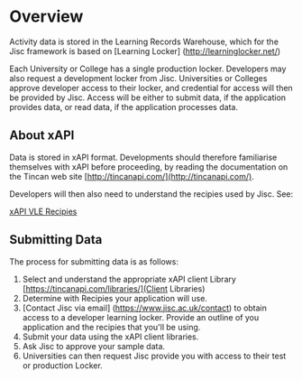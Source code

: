 # Overview
Activity data is stored in the Learning Records Warehouse, which for the Jisc framework is based on [Learning Locker] (http://learninglocker.net/)

Each University or College has a single production locker. Developers may also request a development locker from Jisc. Universities or Colleges approve developer access to their locker, and credential for access will then be provided by Jisc. Access will be either to submit data, if the application provides data, or read data, if the application processes data.

## About xAPI

Data is stored in xAPI format.  Developments should therefore familiarise themselves with xAPI before proceeding, by reading the documentation on the Tincan web site [http://tincanapi.com/](http://tincanapi.com/).

Developers will then also need to understand the recipies used by Jisc. See:

[xAPI VLE Recipies](https://github.com/jiscdev/xapi-vle)

## Submitting Data

The process for submitting data is as follows:

1. Select and understand the appropriate xAPI client Library [https://tincanapi.com/libraries/](Client Libraries)
2. Determine with Recipies your application will use.
3. [Contact Jisc via email] (https://www.jisc.ac.uk/contact) to obtain access to a developer learning locker.  Provide an outline of you application and the recipies that you'll be using.
4. Submit your data using the xAPI client libraries.
5. Ask Jisc to approve your sample data.
6. Universities can then request Jisc provide you with access to their test or production Locker.



